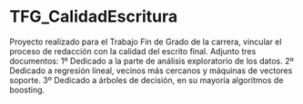 # TFG_CalidadEscritura

Proyecto realizado para el Trabajo Fin de Grado de la carrera, vincular el proceso de redacción con la calidad del escrito final.
Adjunto tres documentos:
1º Dedicado a la parte de análisis exploratorio de los datos.
2º Dedicado a regresión lineal, vecinos más cercanos y máquinas de vectores soporte.
3º Dedicado a árboles de decisión, en su mayoría algoritmos de boosting.
